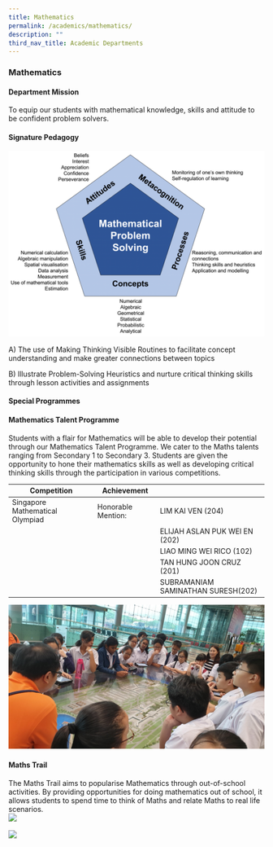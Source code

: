 ```yaml
---
title: Mathematics
permalink: /academics/mathematics/
description: ""
third_nav_title: Academic Departments
---
```

### Mathematics

#### Department Mission

To equip our students with mathematical knowledge, skills and attitude to be confident problem solvers.

#### Signature Pedagogy

<img src="/images/math1.png" style="100%"> 

A) The use of Making Thinking Visible Routines to facilitate concept understanding and make greater connections between topics  

B) Illustrate Problem-Solving Heuristics and nurture critical thinking skills through lesson activities and assignments

#### Special Programmes

#### Mathematics Talent Programme

Students with a flair for Mathematics will be able to develop their potential through our Mathematics Talent Programme. We cater to the Maths talents ranging from Secondary 1 to Secondary 3. Students are given the opportunity to hone their mathematics skills as well as developing critical thinking skills through the participation in various competitions.



| Competition | Achievement |  |
| -------- | -------- | -------- |
| Singapore Mathematical Olympiad  | Honorable Mention:     |LIM KAI VEN (204)|
|      |      | ELIJAH ASLAN PUK WEI EN (202) |
|     |      | LIAO MING WEI RICO (102) |
|     |      | TAN HUNG JOON CRUZ (201) |
|     |      | SUBRAMANIAM SAMINATHAN SURESH(202) |


 <img src="/images/math2.png" style="100%"> 

#### Maths Trail

The Maths Trail aims to popularise Mathematics through out-of-school activities. By providing opportunities for doing mathematics out of school, it allows students to spend time to think of Maths and relate Maths to real life scenarios.<br>
<img src="https://drive.google.com/uc?export=view&id=1jQYvPkRsMP7dsuLaJ2uzEzq2nItaCYOx"><br>

<img src="https://drive.google.com/uc?export=view&id=1U8c8wgTSRTlcp3T24cXvZ_MK1hWFfDJe">



